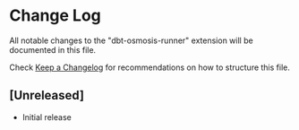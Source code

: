 # Change Log

All notable changes to the "dbt-osmosis-runner" extension will be documented in this file.

Check [Keep a Changelog](http://keepachangelog.com/) for recommendations on how to structure this file.

## [Unreleased]

- Initial release